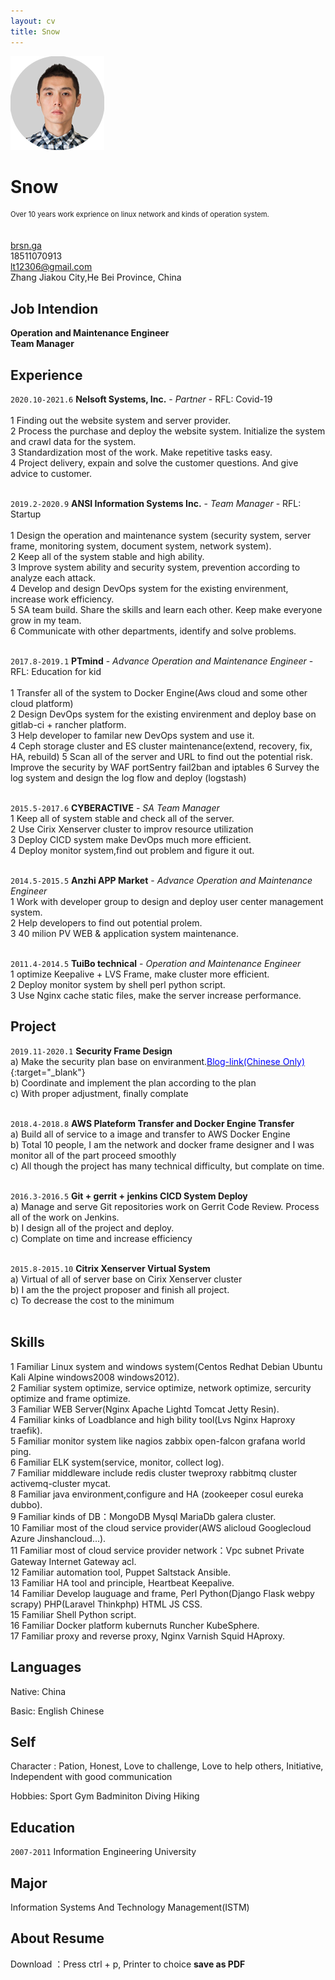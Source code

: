 ```yaml
---
layout: cv
title: Snow
---
```

![pic](/media/p2.png)

# Snow 

<!-- <img src="media/pic.jpg" width="50%"> -->


<p style="font-size:0.8em; line-height:18px; height:50px; margin:0;">Over 10 years work exprience on linux network and kinds of operation system.</p>

<div id="webaddress">
  <a href="https://brsn.ga" target="_blank"><i class="fas fa-home"></i> brsn.ga</a><br>
  <i class="fas fa-phone"></i> 18511070913 <br>
  <a href="lt12306@gmail.com" target="_blank"><i class="fas fa-envelope"></i> lt12306@gmail.com</a><br>
  <i class="fa fa-map-marker" aria-hidden="true"></i> Zhang Jiakou City,He Bei Province, China
</div>

## Job Intendion
**Operation and Maintenance Engineer <br> Team Manager**

## Experience

`2020.10-2021.6`
**Nelsoft Systems, Inc.** - *Partner* - RFL: Covid-19<br><br>
1 Finding out the website system and server provider.<br>
2 Process the purchase and deploy the website system. Initialize the system and crawl data for the system. <br>
3 Standardization most of the work. Make repetitive tasks easy. <br>
4 Project delivery, expain and solve the customer questions. And give advice to customer.<br>
<br>

`2019.2-2020.9`
**ANSI Information Systems Inc.** - *Team Manager* - RFL: Startup<br><br>
1 Design the operation and maintenance system (security system, server frame, monitoring system, document system, network system).<br>
2 Keep all of the system stable and high ability.<br>
3 Improve system ability and security system, prevention according to analyze each attack.<br>
4 Develop and design DevOps system for the existing envirenment, increase work efficiency.<br> 
5 SA team build. Share the skills and learn each other. Keep make everyone grow in my team.<br>
6 Communicate with other departments, identify and solve problems.<br>
<br>

`2017.8-2019.1`
**PTmind** - *Advance Operation and Maintenance Engineer* - RFL: Education for kid<br><br>
1 Transfer all of the system to Docker Engine(Aws cloud and some other cloud platform)<br>
2 Design DevOps system for the existing envirenment and deploy base on gitlab-ci + rancher platform. <br>
3 Help developer to familar new DevOps system and use it.<br>
4 Ceph storage cluster and ES cluster maintenance(extend, recovery, fix, HA, rebuild)
5 Scan all of the server and URL to find out the potential risk. Improve the security by WAF portSentry fail2ban and iptables
6 Survey the log system and design the log flow and deploy (logstash)<br>
<br>

`2015.5-2017.6`
**CYBERACTIVE** - *SA Team Manager*<br>
1 Keep all of system stable and check all of the server.<br>
2 Use Cirix Xenserver cluster to improv resource utilization<br>
3 Deploy CICD system make DevOps much more efficient.<br>
4 Deploy monitor system,find out problem and figure it out.<br>
<br>

`2014.5-2015.5`
**Anzhi APP Market** - *Advance Operation and Maintenance Engineer*<br>
1 Work with developer group to design and deploy user center management system.<br>
2 Help developers to find out potential prolem.<br>
3 40 milion PV WEB & application system maintenance.<br>
<br>

`2011.4-2014.5`
**TuiBo technical** - *Operation and Maintenance Engineer*<br>
1 optimize Keepalive + LVS Frame, make cluster more efficient.<br>
2 Deploy monitor system by shell perl python script.<br>
3 Use Nginx cache static files, make the server increase performance.<br>


## Project

`2019.11-2020.1`
**Security Frame Design**<br>
a)	Make the security plan base on enviranment.[<font color="blue">Blog-link(Chinese Only)</font>](https://brsn.ga/2020/03/30/security-frame.html){:target="_blank"}<br>
b)	Coordinate and implement the plan according to the plan<br>
c)	With proper adjustment, finally complate<br>
<br>

`2018.4-2018.8`
**AWS Plateform Transfer and Docker Engine Transfer**<br>
a)	Build all of service to a image and transfer to AWS Docker Engine<br>
b)	Total 10 people, I am the network and docker frame designer and I was monitor all of the part proceed smoothly<br>
c)	All though the project has many technical difficulty, but complate on time.<br>
<br>

`2016.3-2016.5`
**Git + gerrit + jenkins CICD System Deploy**<br>
a)	Manage and serve Git repositories work on Gerrit Code Review. Process all of the work on Jenkins.<br>
b)	I design all of the project and deploy.<br>
c)	Complate on time and increase efficiency<br>
<br>

`2015.8-2015.10`
**Citrix Xenserver Virtual System**<br>
a)	Virtual of all of server base on Cirix Xenserver cluster<br>
b)	I am the the project proposer and finish all project.<br> 
c)	To decrease the cost to the minimum<br>
<br>

## Skills
1  Familiar Linux system and windows system(Centos Redhat Debian Ubuntu Kali Alpine windows2008 windows2012). <br>
2  Familiar system optimize, service optimize, network optimize, sercurity optimize and frame optimize. <br>
3  Familiar WEB Server(Nginx Apache Lightd Tomcat  Jetty  Resin). <br>
4  Familiar kinks of Loadblance and high bility tool(Lvs Nginx Haproxy traefik). <br>
5  Familiar monitor system like  nagios zabbix open-falcon grafana world ping. <br>
6  Familiar ELK system(service, monitor, collect log).<br>
7  Familiar middleware include redis cluster tweproxy rabbitmq cluster activemq-cluster mycat. <br>
8  Familiar java environment,configure and HA (zookeeper cosul eureka dubbo). <br>
9  Familiar kinds of DB：MongoDB Mysql MariaDb galera cluster. <br>
10 Familiar most of the cloud service provider(AWS alicloud Googlecloud Azure Jinshancloud...). <br>
11 Familiar most of cloud service provider network：Vpc subnet Private Gateway Internet Gateway acl. <br>
12 Familiar automation tool, Puppet Saltstack Ansible. <br>
13 Familiar HA tool and principle, Heartbeat Keepalive. <br>
14 Familiar Develop lauguage and frame, Perl Python(Django Flask webpy scrapy) PHP(Laravel Thinkphp) HTML JS CSS. <br>
15 Familiar Shell Python script. <br>
16 Familiar Docker platform kubernuts Runcher KubeSphere. <br>
17 Familiar proxy and reverse proxy, Nginx Varnish Squid HAproxy. <br>

## Languages
Native: China

Basic: English Chinese

## Self

Character : Pation, Honest, Love to challenge, Love to help others, Initiative, Independent with good communication

Hobbies: Sport Gym Badminiton Diving Hiking

## Education

`2007-2011`
Information Engineering University

## Major
Information Systems And Technology Management(ISTM)

## About Resume

Download ：Press ctrl + p, Printer to choice **save as PDF** <br>